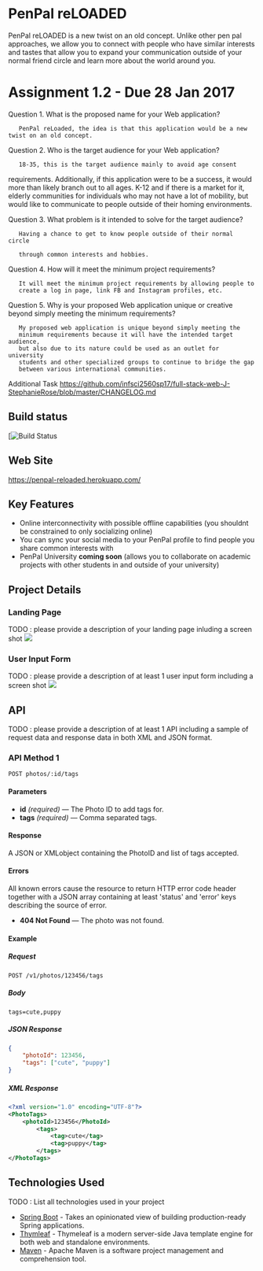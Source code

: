 # PenPal reLOADED

PenPal reLOADED is a new twist on an old concept. Unlike other pen pal approaches, we allow you to connect with people who have similar interests and tastes that allow you to expand your communication outside of your normal friend circle and learn more about the world around you. 


# Assignment 1.2 - Due 28 Jan 2017
Question 1. What is the proposed name for your Web application? 

       PenPal reLoaded, the idea is that this application would be a new twist on an old concept.

Question 2. Who is the target audience for your Web application?

       18-35, this is the target audience mainly to avoid age consent 
requirements. Additionally, if this application were to be a success, it 
would more than likely branch out to all ages. K-12 and if there is a market 
for it, elderly communities for individuals who may not have a lot of mobility, 
but would like to communicate to people outside of their homing environments.

Question 3. What problem is it intended to solve for the target audience?

       Having a chance to get to know people outside of their normal circle 
       
       through common interests and hobbies.

Question 4. How will it meet the minimum project requirements?

       It will meet the minimum project requirements by allowing people to 
       create a log in page, link FB and Instagram profiles, etc.

Question 5. Why is your proposed Web application unique or creative beyond 
simply meeting the minimum requirements?

       My proposed web application is unique beyond simply meeting the 
       minimum requirements because it will have the intended target audience, 
       but also due to its nature could be used as an outlet for university 
       students and other specialized groups to continue to bridge the gap 
       between various international communities.

Additional Task
https://github.com/infsci2560sp17/full-stack-web-J-StephanieRose/blob/master/CHANGELOG.md


## Build status

[![Build Status](https://travis-ci.org/infsci2560sp17/full-stack-web-J-StephanieRose.svg?branch=master)


## Web Site

https://penpal-reloaded.herokuapp.com/

## Key Features

* Online interconnectivity with possible offline capabilities (you shouldnt be constrained to only socializing online)
* You can sync your social media to your PenPal profile to find people you share common interests with
* PenPal University **coming soon** (allows you to collaborate on academic projects with other students in and outside of your university)

## Project Details

### Landing Page

TODO : please provide a description of your landing page inluding a screen shot ![](https://.../image.JPG)

### User Input Form

TODO : please provide a description of at least 1 user input form including a screen shot ![](https://.../image.jpg)

## API

TODO : please provide a description of at least 1 API including a sample of request data and response data in both XML and JSON format.

### API Method 1

    POST photos/:id/tags

#### Parameters

- **id** _(required)_ — The Photo ID to add tags for.
- **tags** _(required)_ — Comma separated tags.

#### Response

A JSON or XMLobject containing the PhotoID and list of tags accepted.

#### Errors

All known errors cause the resource to return HTTP error code header together with a JSON array containing at least 'status' and 'error' keys describing the source of error.

- **404 Not Found** — The photo was not found.

#### Example

##### Request

    POST /v1/photos/123456/tags

##### Body

    tags=cute,puppy


##### JSON Response

```json
{
    "photoId": 123456,
    "tags": ["cute", "puppy"]
}
```

##### XML Response

```xml
<?xml version="1.0" encoding="UTF-8"?>
<PhotoTags>
    <photoId>123456</PhotoId>
        <tags>
            <tag>cute</tag>
            <tag>puppy</tag>
        </tags>
</PhotoTags>
```

## Technologies Used

TODO : List all technologies used in your project

- [Spring Boot](https://projects.spring.io/spring-boot/) - Takes an opinionated view of building production-ready Spring applications.
- [Thymleaf](http://www.thymeleaf.org/) - Thymeleaf is a modern server-side Java template engine for both web and standalone environments.
- [Maven](https://maven.apache.org/) - Apache Maven is a software project management and comprehension tool.
